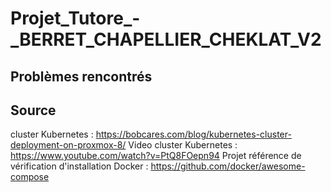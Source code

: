 # Projet_Tutore_-_BERRET_CHAPELLIER_CHEKLAT_V2

## Problèmes rencontrés



## Source

cluster Kubernetes : https://bobcares.com/blog/kubernetes-cluster-deployment-on-proxmox-8/
Video cluster Kubernetes : https://www.youtube.com/watch?v=PtQ8FOepn94
Projet référence de vérification d'installation Docker : https://github.com/docker/awesome-compose
